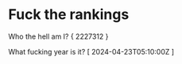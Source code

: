# Fuck the rankings

Who the hell am I?
{ 2227312 }

What fucking year is it?
[ 2024-04-23T05:10:00Z ]
